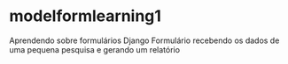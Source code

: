 # modelformlearning1
Aprendendo sobre formulários Django
Formulário recebendo os dados de uma pequena pesquisa e gerando um relatório 
